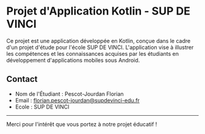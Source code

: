 # Projet d'Application Kotlin - SUP DE VINCI

Ce projet est une application développée en Kotlin, conçue dans le cadre d'un projet d'étude pour l'école SUP DE VINCI. L'application vise à illustrer les compétences et les connaissances acquises par les étudiants en développement d'applications mobiles sous Android.

## Contact

- Nom de l'Étudiant : Pescot-Jourdan Florian
- Email : florian.pescot-jourdan@supdevinci-edu.fr
- Ecole : SUP DE VINCI

---
Merci pour l'intérêt que vous portez à notre projet éducatif !